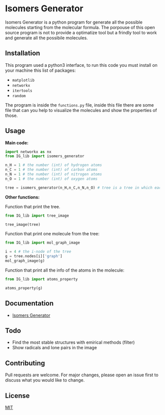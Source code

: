 # Isomers Generator

Isomers Generator is a python program for generate all the possible molecules starting from the molecular formula.
The porpouse of this open source program is not to provide a optimatize tool but a frindly tool to work and generate all the possibile molecules.    

## Installation

This program used a python3 interface, to run this code you must install on your machine this list of packages:

* ```matplotlib```
* ```networkx```
* ```itertools```
* ```random```

The program is inside the ```functions.py``` file, inside this file there are some file that can you help to visualize the molecules and show the properties of those.

## Usage

**Main code:**

```python
import networkx as nx
from IG_lib import isomers_generator

n_H = 1 # the number (int) of hydrogen atoms
n_C = 1 # the number (int) of carbon atoms
n_N = 1 # the number (int) of nitrogen atoms
n_O = 1 # the number (int) of oxygen atoms

tree = isomers_generator(n_H,n_C,n_N,n_O) # tree is a tree in which each node are a molecule in the process of creation, the leaf are the all possibile molecules generated
```

**Other functions:**

Function that print the tree.

```python
from IG_lib import tree_image

tree_image(tree)
```

Function that print one molecule from the tree:

```python
from IG_lib import mol_graph_image

i = 4 # the i-node of the tree
g = tree.nodes[i]['graph']
mol_graph_image(g)
```

Function that print all the info of the atoms in the molecule:

```python
from IG_lib import atoms_property

atoms_property(g)
```

## Documentation

* [Isomers Generator](https://github.com/TinacciL/Isomers_generator/blob/master/IG_documentation.pdf)

## Todo
* Find the most stable structures with emirical methods (filter)
* Show radicals and lone pairs in the image

## Contributing
Pull requests are welcome. For major changes, please open an issue first to discuss what you would like to change.

## License
[MIT](https://github.com/TinacciL/Isomers_generator/blob/master/LICENSE.txt)
